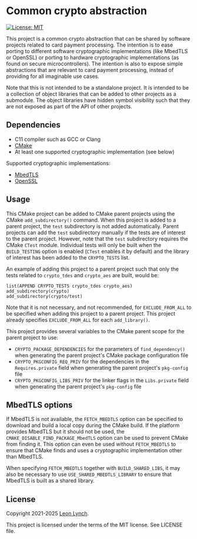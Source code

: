 Common crypto abstraction
=========================

[![License: MIT](https://img.shields.io/github/license/openemv/crypto)](https://opensource.org/licenses/MIT)

This project is a common crypto abstraction that can be shared by software
projects related to card payment processing. The intention is to ease porting
to different software cryptographic implementations (like MbedTLS or OpenSSL)
or porting to hardware cryptographic implementations (as found on secure
microcontrollers). The intention is also to expose simple abstractions that
are relevant to card payment processing, instead of providing for all
imaginable use cases.

Note that this is not intended to be a standalone project. It is intended to
be a collection of object libraries that can be added to other projects as a
submodule. The object libraries have hidden symbol visibility such that they
are not exposed as part of the API of other projects.

Dependencies
------------

* C11 compiler such as GCC or Clang
* [CMake](https://cmake.org/)
* At least one supported cryptographic implementation (see below)

Supported cryptographic implementations:
* [MbedTLS](https://github.com/Mbed-TLS/mbedtls)
* [OpenSSL](https://www.openssl.org/)

Usage
-----

This CMake project can be added to CMake parent projects using the CMake
`add_subdirectory()` command. When this project is added to a parent project,
the `test` subdirectory is not added automatically. Parent projects can add
the `test` subdirectory manually if the tests are of interest to the parent
project. However, note that the `test` subdirectory requires the CMake `CTest`
module. Individual tests will only be built when the `BUILD_TESTING` option
is enabled (`CTest` enables it by default) and the library of interest has been
added to the `CRYPTO_TESTS` list.

An example of adding this project to a parent project such that only the tests
related to `crypto_tdes` and `crypto_aes` are built, would be:
```
list(APPEND CRYPTO_TESTS crypto_tdes crypto_aes)
add_subdirectory(crypto)
add_subdirectory(crypto/test)
```

Note that it is not necessary, and not recommended, for `EXCLUDE_FROM_ALL` to
be specified when adding this project to a parent project. This project
already specifies `EXCLUDE_FROM_ALL` for each `add_library()`.

This project provides several variables to the CMake parent scope for the
parent project to use:
* `CRYPTO_PACKAGE_DEPENDENCIES` for the parameters of `find_dependency()` when
  generating the parent project's CMake package configuration file
* `CRYPTO_PKGCONFIG_REQ_PRIV` for the dependencies in the `Requires.private`
  field when generating the parent project's `pkg-config` file
* `CRYPTO_PKGCONFIG_LIBS_PRIV` for the linker flags in the `Libs.private` field
  when generating the parent project's `pkg-config` file

MbedTLS options
---------------

If MbedTLS is not available, the `FETCH_MBEDTLS` option can be specified to
download and build a local copy during the CMake build. If the platform
provides MbedTLS but it should not be used, the
`CMAKE_DISABLE_FIND_PACKAGE_MbedTLS` option can be used to prevent CMake from
finding it. This option can even be used without `FETCH_MBEDTLS` to ensure that
CMake finds and uses a cryptographic implementation other than MbedTLS.

When specifying `FETCH_MBEDTLS` together with `BUILD_SHARED_LIBS`, it may also
be necessary to use `USE_SHARED_MBEDTLS_LIBRARY` to ensure that MbedTLS is
built as a shared library.

License
-------

Copyright 2021-2025 [Leon Lynch](https://github.com/leonlynch).

This project is licensed under the terms of the MIT license. See LICENSE file.
